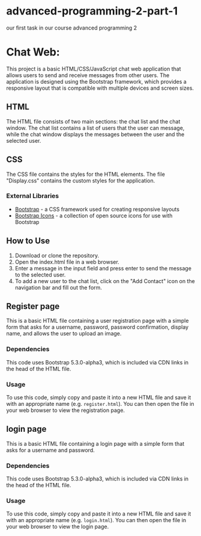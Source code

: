 # advanced-programming-2-part-1
our first task in our course advanced  programming 2


# Chat Web:

This project is a basic HTML/CSS/JavaScript chat web application that allows users to send and receive messages from other users. The application is designed using the Bootstrap framework, which provides a responsive layout that is compatible with multiple devices and screen sizes.

## HTML

The HTML file consists of two main sections: the chat list and the chat window. The chat list contains a list of users that the user can message, while the chat window displays the messages between the user and the selected user.

## CSS

The CSS file contains the styles for the HTML elements. The file "Display.css" contains the custom styles for the application.

### External Libraries

- [Bootstrap](https://getbootstrap.com/) - a CSS framework used for creating responsive layouts
- [Bootstrap Icons](https://icons.getbootstrap.com/) - a collection of open source icons for use with Bootstrap

## How to Use

1. Download or clone the repository.
2. Open the index.html file in a web browser.
3. Enter a message in the input field and press enter to send the message to the selected user.
4. To add a new user to the chat list, click on the "Add Contact" icon on the navigation bar and fill out the form.



## Register page

This is a basic HTML file containing a user registration page with a simple form that asks for a username, password, password confirmation, display name, and allows the user to upload an image. 

### Dependencies

This code uses Bootstrap 5.3.0-alpha3, which is included via CDN links in the head of the HTML file. 

### Usage

To use this code, simply copy and paste it into a new HTML file and save it with an appropriate name (e.g. `register.html`). You can then open the file in your web browser to view the registration page.



## login page

This is a basic HTML file containing a login page with a simple form that asks for a username and password. 

### Dependencies

This code uses Bootstrap 5.3.0-alpha3, which is included via CDN links in the head of the HTML file. 

### Usage

To use this code, simply copy and paste it into a new HTML file and save it with an appropriate name (e.g. `login.html`). You can then open the file in your web browser to view the login page.

